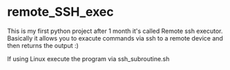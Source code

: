 # remote_SSH_exec
This is my first python project after 1 month it's called Remote ssh executor. Basically it allows you to exacute commands via ssh to a remote device and then returns the output :)

If using Linux execute the program via ssh_subroutine.sh
